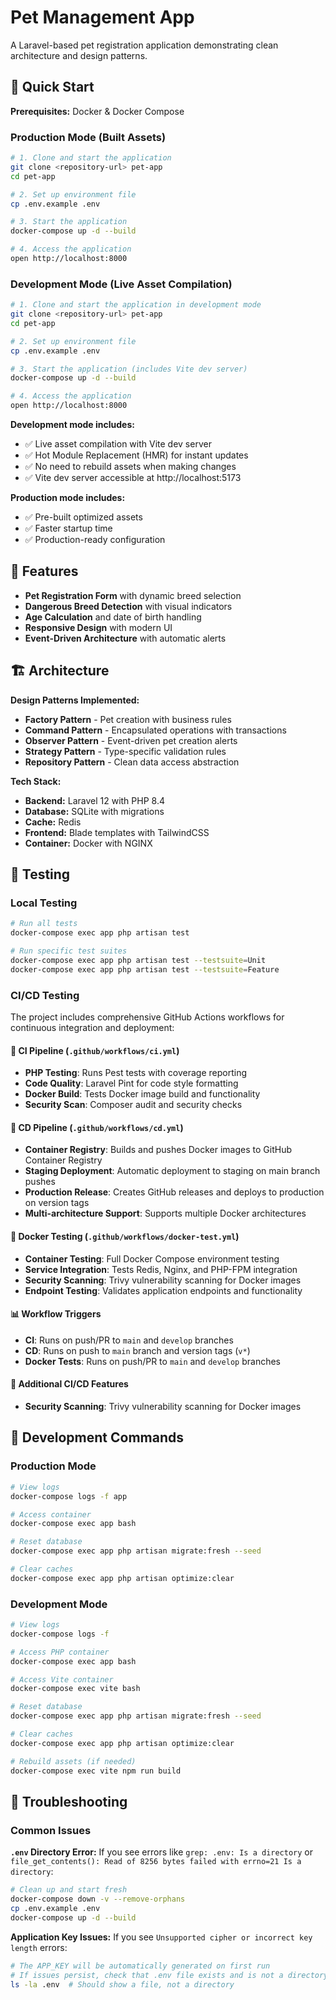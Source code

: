 # Pet Management App

A Laravel-based pet registration application demonstrating clean architecture and design patterns.

## 🚀 Quick Start

**Prerequisites:** Docker & Docker Compose

### Production Mode (Built Assets)
```bash
# 1. Clone and start the application
git clone <repository-url> pet-app
cd pet-app

# 2. Set up environment file
cp .env.example .env

# 3. Start the application
docker-compose up -d --build

# 4. Access the application
open http://localhost:8000
```

### Development Mode (Live Asset Compilation)
```bash
# 1. Clone and start the application in development mode
git clone <repository-url> pet-app
cd pet-app

# 2. Set up environment file
cp .env.example .env

# 3. Start the application (includes Vite dev server)
docker-compose up -d --build

# 4. Access the application
open http://localhost:8000
```

**Development mode includes:**
- ✅ Live asset compilation with Vite dev server
- ✅ Hot Module Replacement (HMR) for instant updates
- ✅ No need to rebuild assets when making changes
- ✅ Vite dev server accessible at http://localhost:5173

**Production mode includes:**
- ✅ Pre-built optimized assets
- ✅ Faster startup time
- ✅ Production-ready configuration

## 🎯 Features

- **Pet Registration Form** with dynamic breed selection
- **Dangerous Breed Detection** with visual indicators
- **Age Calculation** and date of birth handling
- **Responsive Design** with modern UI
- **Event-Driven Architecture** with automatic alerts

## 🏗️ Architecture

**Design Patterns Implemented:**
- **Factory Pattern** - Pet creation with business rules
- **Command Pattern** - Encapsulated operations with transactions
- **Observer Pattern** - Event-driven pet creation alerts
- **Strategy Pattern** - Type-specific validation rules
- **Repository Pattern** - Clean data access abstraction

**Tech Stack:**
- **Backend:** Laravel 12 with PHP 8.4
- **Database:** SQLite with migrations
- **Cache:** Redis
- **Frontend:** Blade templates with TailwindCSS
- **Container:** Docker with NGINX

## 🧪 Testing

### Local Testing
```bash
# Run all tests
docker-compose exec app php artisan test

# Run specific test suites
docker-compose exec app php artisan test --testsuite=Unit
docker-compose exec app php artisan test --testsuite=Feature
```

### CI/CD Testing
The project includes comprehensive GitHub Actions workflows for continuous integration and deployment:

#### 🔄 CI Pipeline (`.github/workflows/ci.yml`)
- **PHP Testing**: Runs Pest tests with coverage reporting
- **Code Quality**: Laravel Pint for code style formatting
- **Docker Build**: Tests Docker image build and functionality
- **Security Scan**: Composer audit and security checks

#### 🚀 CD Pipeline (`.github/workflows/cd.yml`)
- **Container Registry**: Builds and pushes Docker images to GitHub Container Registry
- **Staging Deployment**: Automatic deployment to staging on main branch pushes
- **Production Release**: Creates GitHub releases and deploys to production on version tags
- **Multi-architecture Support**: Supports multiple Docker architectures

#### 🐳 Docker Testing (`.github/workflows/docker-test.yml`)
- **Container Testing**: Full Docker Compose environment testing
- **Service Integration**: Tests Redis, Nginx, and PHP-FPM integration
- **Security Scanning**: Trivy vulnerability scanning for Docker images
- **Endpoint Testing**: Validates application endpoints and functionality

#### 📊 Workflow Triggers
- **CI**: Runs on push/PR to `main` and `develop` branches
- **CD**: Runs on push to `main` branch and version tags (`v*`)
- **Docker Tests**: Runs on push/PR to `main` and `develop` branches

#### 🔧 Additional CI/CD Features
- **Security Scanning**: Trivy vulnerability scanning for Docker images

## 🔧 Development Commands

### Production Mode
```bash
# View logs
docker-compose logs -f app

# Access container
docker-compose exec app bash

# Reset database
docker-compose exec app php artisan migrate:fresh --seed

# Clear caches
docker-compose exec app php artisan optimize:clear
```

### Development Mode
```bash
# View logs
docker-compose logs -f

# Access PHP container
docker-compose exec app bash

# Access Vite container
docker-compose exec vite bash

# Reset database
docker-compose exec app php artisan migrate:fresh --seed

# Clear caches
docker-compose exec app php artisan optimize:clear

# Rebuild assets (if needed)
docker-compose exec vite npm run build
```

## 🔧 Troubleshooting

### Common Issues

**`.env` Directory Error:**
If you see errors like `grep: .env: Is a directory` or `file_get_contents(): Read of 8256 bytes failed with errno=21 Is a directory`:

```bash
# Clean up and start fresh
docker-compose down -v --remove-orphans
cp .env.example .env
docker-compose up -d --build
```

**Application Key Issues:**
If you see `Unsupported cipher or incorrect key length` errors:

```bash
# The APP_KEY will be automatically generated on first run
# If issues persist, check that .env file exists and is not a directory
ls -la .env  # Should show a file, not a directory
```